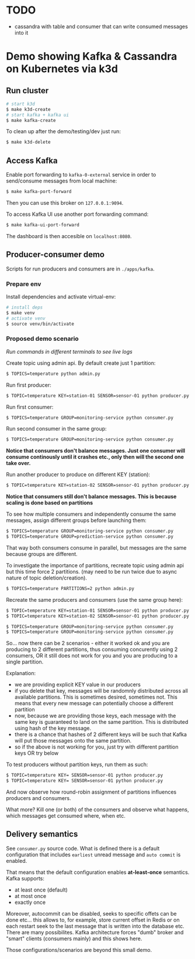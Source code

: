 # TODO

- cassandra with table and consumer that can write consumed messages into it

# Demo showing Kafka & Cassandra on Kubernetes via k3d

## Run cluster

```bash
# start k3d
$ make k3d-create
# start kafka + kafka ui
$ make kafka-create
```

To clean up after the demo/testing/dev just run:
```bash
$ make k3d-delete
```

## Access Kafka

Enable port forwarding to `kafka-0-external` service in order to send/consume messages from local machine:

```bash
$ make kafka-port-forward
```

Then you can use this broker on `127.0.0.1:9094`.

To access Kafka UI use another port forwarding command:

```bash
$ make kafka-ui-port-forward
```

The dashboard is then accesible on `localhost:8080`.

## Producer-consumer demo

Scripts for run producers and consumers are in `./apps/kafka`.

### Prepare env

Install dependencies and activate virtual-env:

```bash
# install deps
$ make venv
# activate venv
$ source venv/bin/activate
```

### Proposed demo scenario

_Run commands in different terminals to see live logs_

Create topic using admin api.
By default create just 1 partition:

```bash
$ TOPICS=temperature python admin.py
```

Run first producer:

```bash
$ TOPIC=temperature KEY=station-01 SENSOR=sensor-01 python producer.py
```

Run first consumer:

```bash
$ TOPICS=temperature GROUP=monitoring-service python consumer.py
```

Run second consumer in the same group:

```bash
$ TOPICS=temperature GROUP=monitoring-service python consumer.py
```

**Notice that consumers don't balance messages. Just one consumer will consume continously until it crashes etc., only then will the second one take over.**

Run another producer to produce on different KEY (station):

```bash
$ TOPIC=temperature KEY=station-02 SENSOR=sensor-01 python producer.py
```

**Notice that consumers still don't balance messages. This is because scaling is done based on partitions**

To see how multiple consumers and independently consume the same messages, assign different groups before launching them:

```bash
$ TOPICS=temperature GROUP=monitoring-service python consumer.py
$ TOPICS=temperature GROUP=prediction-service python consumer.py
```

That way both consumers consume in parallel, but messages are the same because groups are different.

To investigate the importance of partitions, recreate topic using admin api but this time force 2 partitions.
(may need to be run twice due to async nature of topic deletion/creation).

```bash
$ TOPICS=temperature PARTITIONS=2 python admin.py
```

Recreate the same producers and consumers (use the same group here):

```bash
$ TOPIC=temperature KEY=station-01 SENSOR=sensor-01 python producer.py
$ TOPIC=temperature KEY=station-02 SENSOR=sensor-01 python producer.py

$ TOPICS=temperature GROUP=monitoring-service python consumer.py
$ TOPICS=temperature GROUP=monitoring-service python consumer.py
```

So... now there can be 2 scenarios - either it worked ok and you are producing to 2 different partitions, thus consuming concurently using 2 consumers,
OR it still does not work for you and you are producing to a single partition.

Explanation:

- we are providing explicit KEY value in our producers
- if you delete that key, messages will be randomnly distributed across all available partitions. This is sometimes desired, sometimes not. This means that every new message can potentially choose a different partition
- now, because we are providing those keys, each message with the same key is guaranteed to land on the same partition. This is distributed using hash of the key message.
- there is a chance that hashes of 2 different keys will be such that Kafka will put those messages onto the same partition.
- so if the above is not working for you, just try with different partition keys OR try below

To test producers without partition keys, run them as such:

```bash
$ TOPIC=temperature KEY= SENSOR=sensor-01 python producer.py
$ TOPIC=temperature KEY= SENSOR=sensor-01 python producer.py
```

And now observe how round-robin assignment of partitions influences producers and consumers.

What more? Kill one (or both) of the consumers and observe what happens, which messages get consumed where, when etc.

## Delivery semantics

See `consumer.py` source code. What is defined there is a default configuration that includes `earliest` unread message and `auto commit` is enabled.

That means that the default configuration enables **at-least-once** semantics. Kafka supports:

- at least once (default)
- at most once
- exactly once

Moreover, autocommit can be disabled, seeks to specific offets can be done etc... this allows to, for example, store current offset
in Redis or on each restart seek to the last message that is written into the database etc. There are many possibilites.
Kafka architecture forces "dumb" broker and "smart" clients (consumers mainly) and this shows here.

Those configurations/scenarios are beyond this small demo.
